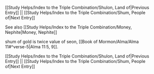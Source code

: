 [[Study Helps/Index to the Triple Combination/Shulon, Land of|Previous Entry]]  ||  [[Study Helps/Index to the Triple Combination/Shum, People of|Next Entry]]

 See also [[Study Helps/Index to the Triple Combination/Money, Nephite|Money, Nephite]]

 shum of gold is twice value of seon, [[Book of Mormon/Alma/Alma 11#^verse-5|Alma 11:5, 9]].

[[Study Helps/Index to the Triple Combination/Shulon, Land of|Previous Entry]]  ||  [[Study Helps/Index to the Triple Combination/Shum, People of|Next Entry]]